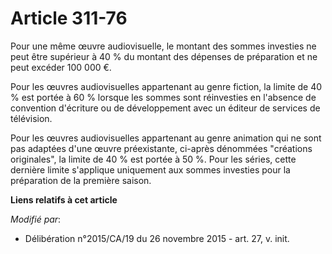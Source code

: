 # Article 311-76

Pour une même œuvre audiovisuelle, le montant des sommes investies ne peut être supérieur à 40 % du montant des dépenses de
préparation et ne peut excéder 100 000 €. 

Pour les œuvres audiovisuelles appartenant au genre fiction, la limite de 40 % est portée à 60 % lorsque les sommes sont
réinvesties en l'absence de convention d'écriture ou de développement avec un éditeur de services de télévision. 

Pour les œuvres audiovisuelles appartenant au genre animation qui ne sont pas adaptées d'une œuvre préexistante, ci-après
dénommées "créations originales", la limite de 40 % est portée à 50 %. Pour les séries, cette dernière limite s'applique
uniquement aux sommes investies pour la préparation de la première saison.

**Liens relatifs à cet article**

_Modifié par_:

  - Délibération n°2015/CA/19 du 26 novembre 2015 - art. 27, v. init.
